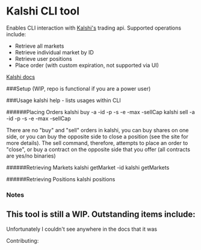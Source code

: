 # Kalshi CLI tool 

Enables CLI interaction with [Kalshi's](https://kalshi.com/home) trading api.
Supported operations include:
- Retrieve all markets
- Retrieve individual market by ID
- Retrieve user positions
- Place order (with custom expiration, not supported via UI)

[Kalshi docs](https://kalshi-public-docs.s3.amazonaws.com/KalshiAPI.html) 

###Setup
(WIP, repo is functional if you are a power user)

###Usage
    kalshi help - lists usages within CLI
    
######Placing Orders
    kalshi buy -a <amount> -id <marketId> -p <price> -s <side> -e <expiration> -max <maxCost> -sellCap <sellPositionCapped> 
    kalshi sell -a <amount> -id <marketId> -p <price> -s <side> -e <expiration> -max <maxCost> -sellCap <sellPositionCapped> 

There are no "buy" and "sell" orders in kalshi, you can buy shares on one side, or you can buy the opposite 
side to close a position (see the site for more details). The sell command, therefore, attempts to place an order to "close", 
or buy a contract on the opposite side that you offer (all contracts are yes/no binaries)

######Retrieving Markets
    kalshi getMarket -id <id>
    kalshi getMarkets
    

######Retrieving Positions
    kalshi positions

### Notes

This tool is still a WIP. Outstanding items include:
- 

Unfortunately I couldn't see anywhere in the docs that it was

Contributing:
